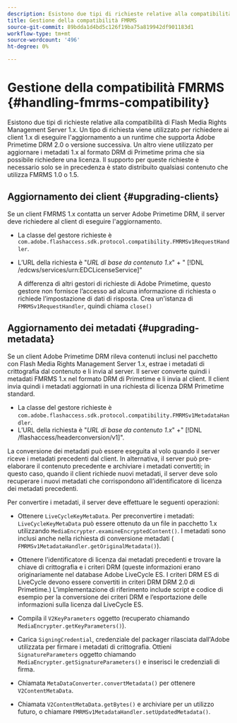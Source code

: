 ```yaml
---
description: Esistono due tipi di richieste relative alla compatibilità di Flash Media Rights Management Server 1.x. Un tipo di richiesta viene utilizzato per richiedere ai client 1.x di eseguire l'aggiornamento a un runtime che supporta Adobe Primetime DRM 2.0 o versione successiva. Un altro viene utilizzato per aggiornare i metadati 1.x al formato DRM di Primetime prima che sia possibile richiedere una licenza. Il supporto per queste richieste è necessario solo se in precedenza è stato distribuito qualsiasi contenuto che utilizza FMRMS 1.0 o 1.5.
title: Gestione della compatibilità FMRMS
source-git-commit: 89bdda1d4bd5c126f19ba75a819942df901183d1
workflow-type: tm+mt
source-wordcount: '496'
ht-degree: 0%

---
```



# Gestione della compatibilità FMRMS {#handling-fmrms-compatibility}

Esistono due tipi di richieste relative alla compatibilità di Flash Media Rights Management Server 1.x. Un tipo di richiesta viene utilizzato per richiedere ai client 1.x di eseguire l&#39;aggiornamento a un runtime che supporta Adobe Primetime DRM 2.0 o versione successiva. Un altro viene utilizzato per aggiornare i metadati 1.x al formato DRM di Primetime prima che sia possibile richiedere una licenza. Il supporto per queste richieste è necessario solo se in precedenza è stato distribuito qualsiasi contenuto che utilizza FMRMS 1.0 o 1.5.

## Aggiornamento dei client {#upgrading-clients}

Se un client FMRMS 1.x contatta un server Adobe Primetime DRM, il server deve richiedere al client di eseguire l&#39;aggiornamento.

* La classe del gestore richieste è `com.adobe.flashaccess.sdk.protocol.compatibility.FMRMSv1RequestHandler`.
* L’URL della richiesta è &quot;*URL di base da contenuto 1.x*&quot; + &quot; [!DNL /edcws/services/urn:EDCLicenseService]&quot;

   A differenza di altri gestori di richieste di Adobe Primetime, questo gestore non fornisce l’accesso ad alcuna informazione di richiesta o richiede l’impostazione di dati di risposta. Crea un&#39;istanza di `FMRMSv1RequestHandler`, quindi chiama `close()`

## Aggiornamento dei metadati {#upgrading-metadata}

Se un client Adobe Primetime DRM rileva contenuti inclusi nel pacchetto con Flash Media Rights Management Server 1.x, estrae i metadati di crittografia dal contenuto e li invia al server. Il server converte quindi i metadati FMRMS 1.x nel formato DRM di Primetime e li invia al client. Il client invia quindi i metadati aggiornati in una richiesta di licenza DRM Primetime standard.

* La classe del gestore richieste è `com.adobe.flashaccess.sdk.protocol.compatibility.FMRMSv1MetadataHandler`.
* L’URL della richiesta è &quot;*URL di base da contenuto 1.x*&quot; +&quot; [!DNL /flashaccess/headerconversion/v1]&quot;.

La conversione dei metadati può essere eseguita al volo quando il server riceve i metadati precedenti dal client. In alternativa, il server può pre-elaborare il contenuto precedente e archiviare i metadati convertiti; in questo caso, quando il client richiede nuovi metadati, il server deve solo recuperare i nuovi metadati che corrispondono all’identificatore di licenza dei metadati precedenti.

Per convertire i metadati, il server deve effettuare le seguenti operazioni:

* Ottenere `LiveCycleKeyMetaData`. Per preconvertire i metadati: `LiveCycleKeyMetaData` può essere ottenuto da un file in pacchetto 1.x utilizzando `MediaEncrypter.examineEncryptedContent()`. I metadati sono inclusi anche nella richiesta di conversione metadati ( `FMRMSv1MetadataHandler.getOriginalMetadata()`).

* Ottenere l&#39;identificatore di licenza dai metadati precedenti e trovare la chiave di crittografia e i criteri DRM (queste informazioni erano originariamente nel database Adobe LiveCycle ES. I criteri DRM ES di LiveCycle devono essere convertiti in criteri DRM DRM 2.0 di Primetime.) L’implementazione di riferimento include script e codice di esempio per la conversione dei criteri DRM e l’esportazione delle informazioni sulla licenza dal LiveCycle ES.
* Compila il `V2KeyParameters` oggetto (recuperato chiamando `MediaEncrypter.getKeyParameters()`).

* Carica `SigningCredential`, credenziale del packager rilasciata dall&#39;Adobe utilizzata per firmare i metadati di crittografia. Ottieni `SignatureParameters` oggetto chiamando `MediaEncrypter.getSignatureParameters()` e inserisci le credenziali di firma.

* Chiamata `MetaDataConverter.convertMetadata()` per ottenere `V2ContentMetaData`.

* Chiamata `V2ContentMetaData.getBytes()` e archiviare per un utilizzo futuro, o chiamare `FMRMSv1MetadataHandler.setUpdatedMetadata()`.